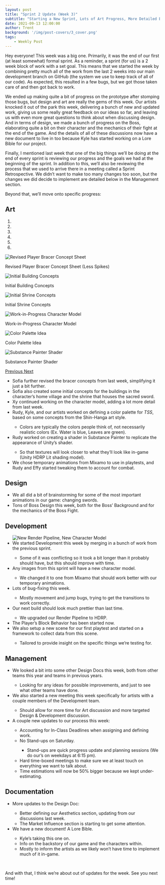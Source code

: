 ```yaml
---
layout: post
title: "Sprint 2 Update (Week 3)"
subtitle: "Starting a New Sprint, Lots of Art Progress, More Detailed Boss Design."
date: 2021-09-13 12:00:00
author: Trent
background: '/img/post-covers/3_cover.png'
tags: 
    - Weekly Post
---
```


Hey everyone! This week was a big one. Primarily, it was the end of our first (at least
    somewhat) formal sprint. As a reminder, a sprint (for us) is a 2 week block of work with a set goal. This means that
    we started the week by combining pretty much all of the work from the last 2 weeks into our main development branch
    on GitHub (the system we use to keep track of all of our code). As expected, this resulted in a few bugs, but we got
    those taken care of and then got back to work.

We ended up making quite a bit of progress on the prototype after stomping those bugs, but
    design and art are really the gems of this week. Our artists knocked it out of the park this week, delivering a
    bunch of new and updated work, giving us some really great feedback on our ideas so far, and leaving us with even
    more great questions to think about when discussing design. And in terms of design, we made a bunch of progress on
    the Boss, elaborating quite a bit on their character and the mechanics of their fight at the end of the game. And
    the details of all of these discussions now have a new document to live in too because Kyle has started working on a
    Lore Bible for our project.

Finally, I mentioned last week that one of the big things we’ll be doing at the end of every
    sprint is reviewing our progress and the goals we had at the beginning of the sprint. In addition to this, we’ll
    also be reviewing the process that we used to arrive there in a meeting called a Sprint Retrospective. We didn’t
    want to make too many changes too soon, but the changes we did decide to implement are detailed below in the
    Management section.

Beyond that, we’ll move onto specific progress:

## Art

<div class="row my-5">
    <div id="carouselExampleIndicators" class="carousel slide shadow rounded" data-ride="carousel">
        <ol class="carousel-indicators">
            <li data-target="#carouselExampleIndicators" data-slide-to="0" class="active"></li>
            <li data-target="#carouselExampleIndicators" data-slide-to="1"></li>
            <li data-target="#carouselExampleIndicators" data-slide-to="2"></li>
            <li data-target="#carouselExampleIndicators" data-slide-to="3"></li>
            <li data-target="#carouselExampleIndicators" data-slide-to="4"></li>
            <li data-target="#carouselExampleIndicators" data-slide-to="5"></li>
        </ol>
        <div class="carousel-inner">
            <div class="carousel-item active">
                <img class="d-block mx-auto" src="/img/posts/week3-fall/3_RevisedBracerConcept.png"
                    alt="Revised Player Bracer Concept Sheet">
                <div class="carousel-caption d-none d-md-block">
                    <p>Revised Player Bracer Concept Sheet (Less Spikes)</p>
                </div>
            </div>
            <div class="carousel-item">
                <img class="d-block mx-auto" src="/img/posts/week3-fall/3_InitialBuildingConcepts.png"
                    alt="Initial Building Concepts">
                <div class="carousel-caption d-none d-md-block">
                    <p>Initial Building Concepts</p>
                </div>
            </div>
            <div class="carousel-item">
                <img class="d-block mx-auto" src="/img/posts/week3-fall/3_InitialShrineConcept.png"
                    alt="Initial Shrine Concepts">
                <div class="carousel-caption d-none d-md-block">
                    <p>Initial Shrine Concepts</p>
                </div>
            </div>
            <div class="carousel-item">
                <img class="d-block mx-auto" src="/img/posts/week3-fall/3_WIPCharacter.png"
                    alt="Work-in-Progress Character Model">
                <div class="carousel-caption d-none d-md-block">
                    <p>Work-in-Progress Character Model</p>
                </div>
            </div>
            <div class="carousel-item">
                <img class="d-block mx-auto" src="/img/posts/week3-fall/3_ColorPalette.PNG" alt="Color Palette Idea">
                <div class="carousel-caption d-none d-md-block">
                    <p>Color Palette Idea</p>
                </div>
            </div>
            <div class="carousel-item">
                <img class="d-block mx-auto" src="/img/posts/week3-fall/3_SPShaderUnityHDRP.png"
                    alt="Substance Painter Shader">
                <div class="carousel-caption d-none d-md-block">
                    <p>Substance Painter Shader</p>
                </div>
            </div>
        </div>
        <a class="carousel-control-prev" href="#carouselExampleIndicators" role="button" data-slide="prev">
            <span class="carousel-control-prev-icon" aria-hidden="true"></span>
            <span class="sr-only">Previous</span>
        </a>
        <a class="carousel-control-next" href="#carouselExampleIndicators" role="button" data-slide="next">
            <span class="carousel-control-next-icon" aria-hidden="true"></span>
            <span class="sr-only">Next</span>
        </a>
    </div>
</div>

<ul class="section-body mt-4">
    <li>Sofia further revised the bracer concepts from last week, simplifying it just a bit further.</li>
    <li>Sofia also created some initial concepts for the buildings in the character’s home village and the shrine that
        houses the sacred sword.</li>
    <li>Xy continued working on the character model, adding a lot more detail from last week.</li>
    <li>Rudy, Kyle, and our artists worked on defining a color palette for <em>TSS</em>, based on some concepts from the
        <span class="text-info" data-toggle="tooltip"
            title="Shin hanga was a Japanese art movement that integrated Western elements without giving up the old values of Japanese, traditional woodblock prints.">Shin-Hanga</span>
        art style.</li>
    <ul class="mt-2">
        <li>Colors are typically the colors people think of, not necessarily realistic colors (Ex. Water is blue, Leaves
            are green).</li>
    </ul>
    <li>Rudy worked on creating a shader in Substance Painter to replicate the appearance of Unity’s shader.</li>
    <ul class="mt-2">
        <li>So that textures will look closer to what they’ll look like in-game (Unity HDRP Lit shading model).</li>
    </ul>
    <li>We chose temporary animations from Mixamo to use in playtests, and Rudy and Effy started tweaking them to
        account for combat.</li>
</ul>

## Design

<ul class="section-body mt-4">
    <li>We all did a bit of brainstorming for some of the most important animations in our game: changing swords.</li>
    <li>Tons of Boss Design this week, both for the Boss’ Background and for the mechanics of the Boss Fight.</li>
</ul>

## Development

<ul class="section-body mt-4">
    <div class="row my-5">
        <img src="/img/posts/week3-fall/3_HDRPWithNewCharacter.gif" class="rounded mx-auto d-block shadow rounded"
            alt="New Render Pipeline, New Character Model">
    </div>
    <li>We started Development this week by merging in a bunch of work from the previous sprint.</li>
    <ul class="mt-2">
        <li>Some of it was conflicting so it took a bit longer than it probably should have, but this should improve
            with time.</li>
    </ul>
    <li>Any images from this sprint will have a new character model.</li>
    <ul class="mt-2">
        <li>We changed it to one from Mixamo that should work better with our temporary animations.</li>
    </ul>
    <li>Lots of bug-fixing this week.</li>
    <ul class="mt-2">
        <li>Mostly movement and jump bugs, trying to get the transitions to work correctly.</li>
    </ul>
    <li>Our next build should look much prettier than last time.</li>
    <ul class="mt-2">
        <li>We upgraded our Render Pipeline to
            <span class="text-info" data-toggle="tooltip"
                title="The High Definition Render Pipeline is a prebuilt Scriptable Render Pipeline in Unity for creating cutting-edge, high-fidelity graphics for high-end platforms.">HDRP</span>.
        </li>
    </ul>
    <li>The Player’s Block Behavior has been started now.</li>
    <li>We also setup a new scene for our first playtest and started on a framework to collect data from this scene.
    </li>
    <ul class="mt-2">
        <li>Tailored to provide insight on the specific things we’re testing for.</li>
    </ul>
</ul>

## Management

<ul class="section-body mt-4">
    <li>We looked a bit into some other Design Docs this week, both from other teams this year and teams in previous
        years.</li>
    <ul class="mt-2">
        <li>Looking for any ideas for possible improvements, and just to see what other teams have done.</li>
    </ul>
    <li>We also started a new meeting this week specifically for artists with a couple members of the Development team.
    </li>
    <ul class="mt-2">
        <li>Should allow for more time for Art discussion and more targeted Design & Development discussion.</li>
    </ul>
    <li>A couple new updates to our process this week:</li>
    <ul class="mt-2">
        <li>Accounting for In-Class Deadlines when assigning and defining work.</li>
        <li>No Stand-ups on Saturday.</li>
        <ul class="mt-2">
            <li>Stand-ups are quick progress update and planning sessions (We do our’s on weekdays at 6:15 pm).</li>
        </ul>
        <li>Hard time-boxed meetings to make sure we at least touch on everything we want to talk about.</li>
        <li>Time estimations will now be 50% bigger because we kept under-estimating.</li>
    </ul>
</ul>

## Documentation

<ul class="section-body mt-4">
    <li>More updates to the Design Doc:</li>
    <ul class="mt-2">
        <li>Better defining our Aesthetics section, updating from our discussions last week.</li>
        <li>The Market Influence section is starting to get some attention.</li>
    </ul>
    <li>We have a new document! A Lore Bible.</li>
    <ul class="mt-2">
        <li>Kyle’s taking this one on.</li>
        <li>Info on the backstory of our game and the characters within.</li>
        <li>Mostly to inform the artists as we likely won’t have time to implement much of it in-game.</li>
    </ul>
</ul>

<br>

And with that, I think we’re about out of updates for the week. See you next time!

<br>